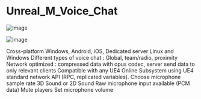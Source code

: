 # Unreal_M_Voice_Chat
![image](https://user-images.githubusercontent.com/89033750/178846497-c67e4659-7016-4bda-9c50-0b25863a3431.png)

![image](https://user-images.githubusercontent.com/89033750/178846551-857d8fa7-b449-48c1-b863-6e58a16d4fac.png)

Cross-platform Windows, Android, iOS, Dedicated server Linux and Windows
Different types of voice chat : Global, team/radio, proximity
Network optimized : compressed data with opus codec, server send data to only relevant clients
Compatible with any UE4 Online Subsystem using UE4 standard network API (RPC, replicated variables).
Choose microphone sample rate
﻿3D Sound or 2D Sound
Raw microphone input available (PCM data)
﻿Mute players
﻿Set microphone volume
